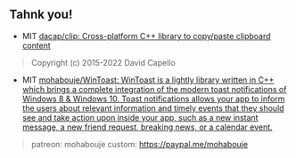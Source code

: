 ## Tahnk you!
- MIT [dacap/clip: Cross-platform C++ library to copy/paste clipboard content](https://github.com/dacap/clip)
> Copyright (c) 2015-2022 David Capello

- MIT [mohabouje/WinToast: WinToast is a lightly library written in C++ which brings a complete integration of the modern toast notifications of Windows 8 & Windows 10. Toast notifications allows your app to inform the users about relevant information and timely events that they should see and take action upon inside your app, such as a new instant message, a new friend request, breaking news, or a calendar event.](https://github.com/mohabouje/WinToast)
> patreon: mohabouje
> custom: https://paypal.me/mohabouje

